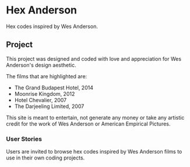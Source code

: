 # Hex Anderson

Hex codes inspired by Wes Anderson.


## Project

This project was designed and coded with love and appreciation for Wes Anderson's design aesthetic.

The films that are highlighted are: 
- The Grand Budapest Hotel, 2014
- Moonrise Kingdom, 2012
- Hotel Chevalier, 2007
- The Darjeeling Limited, 2007

This site is meant to entertain, not generate any money or take any artistic credit for the work of Wes Anderson or American Empirical Pictures. 


### User Stories 

Users are invited to browse hex codes inspired by Wes Anderson films to use in their own coding projects. 
